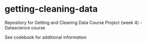# getting-cleaning-data

Repository for Getting and Cleaning Data Course Project (week 4) - Datascience course

See codebook for additional information
